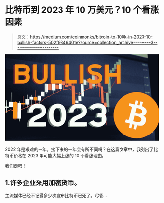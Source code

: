 # 比特币到 2023 年 10 万美元？10 个看涨因素

> 原文：<https://medium.com/coinmonks/bitcoin-to-100k-in-2023-10-bullish-factors-502f9346401e?source=collection_archive---------3----------------------->

![](img/a8702f989d1c189361dd89c5a44d3321.png)

2022 年是艰难的一年。接下来的一年会有所不同吗？在这篇文章中，我列出了比特币价格在 2023 年可能大幅上涨的 10 个看涨理由。

我们走吧！

## 1.许多企业采用加密货币。

主流媒体已经不记得多少次宣布比特币已死了。尽管…